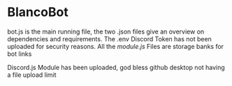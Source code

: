 # BlancoBot

bot.js is the main running file, the two .json files give an overview on dependencies and requirements. 
The .env Discord Token has not been uploaded for security reasons. 
All the _module.js_ Files are storage banks for bot links

Discord.js Module has been uploaded, god bless github desktop not having a file upload limit
